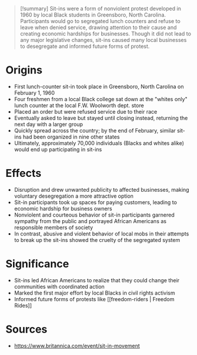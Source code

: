 > [!summary]
> Sit-ins were a form of nonviolent protest developed in 1960 by local Black students in Greensboro, North Carolina. Participants would go to segregated lunch counters and refuse to leave when denied service, drawing attention to their cause and creating economic hardships for businesses. Though it did not lead to any major legislative changes, sit-ins caused many local businesses to desegregate and informed future forms of protest.

# Origins

- First lunch-counter sit-in took place in Greensboro, North Carolina on February 1, 1960
- Four freshmen from a local Black college sat down at the "whites only" lunch counter at the local F.W. Woolworth dept. store
- Placed an order but were refused service due to their race
- Eventually asked to leave but stayed until closing instead, returning the next day with a larger group
- Quickly spread across the country; by the end of February, similar sit-ins had been organized in nine other states
- Ultimately, approximately 70,000 individuals (Blacks and whites alike) would end up participating in sit-ins 

# Effects

- Disruption and drew unwanted publicity to affected businesses, making voluntary desegregation a more attractive option
- Sit-in participants took up spaces for paying customers, leading to economic hardship for business owners
- Nonviolent and courteous behavior of sit-in participants garnered sympathy from the public and portrayed African Americans as responsible members of society
- In contrast, abusive and violent behavior of local mobs in their attempts to break up the sit-ins showed the cruelty of the segregated system

# Significance

- Sit-ins led African Americans to realize that they could change their communities with coordinated action
- Marked the first major effort by local Blacks in civil rights activism
- Informed future forms of protests like [[freedom-riders | Freedom Rides]]

# Sources

- https://www.britannica.com/event/sit-in-movement